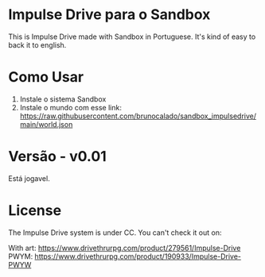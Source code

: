 # Impulse Drive para o Sandbox
This is Impulse Drive made with Sandbox in Portuguese. It's kind of easy to back it to english.

# Como Usar
1. Instale o sistema Sandbox
2. Instale o mundo com esse link: https://raw.githubusercontent.com/brunocalado/sandbox_impulsedrive/main/world.json

# Versão - v0.01
Está jogavel.

# License
The Impulse Drive system is under CC. You can't check it out on:

With art: https://www.drivethrurpg.com/product/279561/Impulse-Drive
PWYM: https://www.drivethrurpg.com/product/190933/Impulse-Drive-PWYW
 

